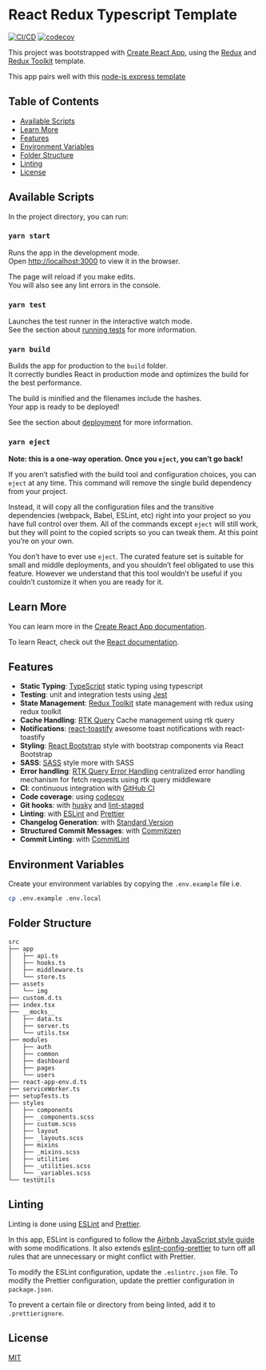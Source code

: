 # React Redux Typescript Template

[![CI/CD](https://github.com/saisilinus/react-redux-typescript-boilerplate/actions/workflows/ci.js.yml/badge.svg)](https://github.com/saisilinus/react-redux-typescript-boilerplate/actions/workflows/ci.js.yml)
[![codecov](https://codecov.io/gh/saisilinus/react-redux-typescript-boilerplate/branch/master/graph/badge.svg?token=W45JDTDV54)](https://codecov.io/gh/saisilinus/react-redux-typescript-boilerplate)

This project was bootstrapped with [Create React App](https://github.com/facebook/create-react-app), using the [Redux](https://redux.js.org/) and [Redux Toolkit](https://redux-toolkit.js.org/) template.

This app pairs well with this [node-js express template](https://github.com/saisilinus/node-express-mongoose-typescript-boilerplate)

## Table of Contents

- [Available Scripts](#available-scripts)
- [Learn More](#learn-more)
- [Features](#features)
- [Environment Variables](#environment-variables)
- [Folder Structure](#folder-structure)
- [Linting](#linting)
- [License](#license)

## Available Scripts

In the project directory, you can run:

### `yarn start`

Runs the app in the development mode.<br />
Open [http://localhost:3000](http://localhost:3000) to view it in the browser.

The page will reload if you make edits.<br />
You will also see any lint errors in the console.

### `yarn test`

Launches the test runner in the interactive watch mode.<br />
See the section about [running tests](https://facebook.github.io/create-react-app/docs/running-tests) for more information.

### `yarn build`

Builds the app for production to the `build` folder.<br />
It correctly bundles React in production mode and optimizes the build for the best performance.

The build is minified and the filenames include the hashes.<br />
Your app is ready to be deployed!

See the section about [deployment](https://facebook.github.io/create-react-app/docs/deployment) for more information.

### `yarn eject`

**Note: this is a one-way operation. Once you `eject`, you can’t go back!**

If you aren’t satisfied with the build tool and configuration choices, you can `eject` at any time. This command will remove the single build dependency from your project.

Instead, it will copy all the configuration files and the transitive dependencies (webpack, Babel, ESLint, etc) right into your project so you have full control over them. All of the commands except `eject` will still work, but they will point to the copied scripts so you can tweak them. At this point you’re on your own.

You don’t have to ever use `eject`. The curated feature set is suitable for small and middle deployments, and you shouldn’t feel obligated to use this feature. However we understand that this tool wouldn’t be useful if you couldn’t customize it when you are ready for it.

## Learn More

You can learn more in the [Create React App documentation](https://facebook.github.io/create-react-app/docs/getting-started).

To learn React, check out the [React documentation](https://reactjs.org/).

## Features

- **Static Typing**: [TypeScript](https://www.typescriptlang.org/) static typing using typescript
- **Testing**: unit and integration tests using [Jest](https://jestjs.io)
- **State Management**: [Redux Toolkit](https://redux-toolkit.js.org/) state management with redux using redux toolkit
- **Cache Handling**: [RTK Query](https://redux-toolkit.js.org/rtk-query/overview) Cache management using rtk query
- **Notifications**: [react-toastify](https://github.com/fkhadra/react-toastify) awesome toast notifications with react-toastify
- **Styling**: [React Bootstrap](https://react-bootstrap.github.io/) style with bootstrap components via React Bootstrap
- **SASS**: [SASS](https://sass-lang.com/) style more with SASS
- **Error handling**: [RTK Query Error Handling](https://redux-toolkit.js.org/rtk-query/usage/error-handling) centralized error handling mechanism for fetch requests using rtk query middleware
- **CI**: continuous integration with [GitHub CI](https://travis-ci.org)
- **Code coverage**: using [codecov](https://about.codecov.io/)
- **Git hooks**: with [husky](https://github.com/typicode/husky) and [lint-staged](https://github.com/okonet/lint-staged)
- **Linting**: with [ESLint](https://eslint.org) and [Prettier](https://prettier.io)
- **Changelog Generation**: with [Standard Version](https://github.com/conventional-changelog/standard-version)
- **Structured Commit Messages**: with [Commitizen](https://github.com/commitizen/cz-cli)
- **Commit Linting**: with [CommitLint](https://github.com/conventional-changelog/commitlint)

## Environment Variables
Create your environment variables by copying the `.env.example` file i.e.

```bash
cp .env.example .env.local
```

## Folder Structure

```
src
├── app
│   ├── api.ts
│   ├── hooks.ts
│   ├── middleware.ts
│   └── store.ts
├── assets
│   └── img
├── custom.d.ts
├── index.tsx
├── __mocks__
│   ├── data.ts
│   ├── server.ts
│   └── utils.tsx
├── modules
│   ├── auth
│   ├── common
│   ├── dashboard
│   ├── pages
│   └── users
├── react-app-env.d.ts
├── serviceWorker.ts
├── setupTests.ts
├── styles
│   ├── components
│   ├── _components.scss
│   ├── custom.scss
│   ├── layout
│   ├── _layouts.scss
│   ├── mixins
│   ├── _mixins.scss
│   ├── utilities
│   ├── _utilities.scss
│   └── _variables.scss
└── testUtils
```

## Linting

Linting is done using [ESLint](https://eslint.org/) and [Prettier](https://prettier.io).

In this app, ESLint is configured to follow the [Airbnb JavaScript style guide](https://github.com/airbnb/javascript/tree/master/packages/eslint-config-airbnb-base) with some modifications. It also extends [eslint-config-prettier](https://github.com/prettier/eslint-config-prettier) to turn off all rules that are unnecessary or might conflict with Prettier.

To modify the ESLint configuration, update the `.eslintrc.json` file. To modify the Prettier configuration, update the prettier configuration in `package.json`.

To prevent a certain file or directory from being linted, add it to `.prettierignore`.

## License

[MIT](LICENSE)
